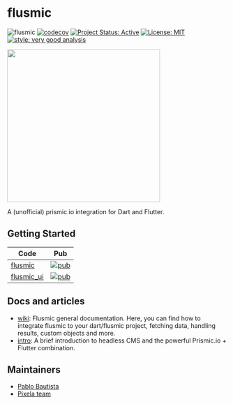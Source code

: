 
# flusmic
![flusmic](https://github.com/PixelaGt/flusmic/workflows/flusmic/badge.svg?branch=master&event=push)
[![codecov](https://codecov.io/gh/PixelaGt/flusmic/branch/master/graph/badge.svg)](https://codecov.io/gh/PixelaGt/flusmic)
[![Project Status: Active](https://www.repostatus.org/badges/latest/active.svg)](https://www.repostatus.org/#active)
[![License: MIT](https://img.shields.io/badge/license-MIT-blue.svg)](https://opensource.org/licenses/MIT)
[![style: very good analysis](https://img.shields.io/badge/style-very_good_analysis-B22C89.svg)](https://pub.dev/packages/very_good_analysis)

<img src="https://raw.githubusercontent.com/PixelaGt/flusmic/master/images/flusmic.png" width="350">

A (unofficial) prismic.io integration for Dart and Flutter.

## Getting Started

| Code | Pub |
| ---- | --- |
| [flusmic](https://github.com/PixelaGt/flusmic/tree/master/packages/flusmic) | [![pub](https://img.shields.io/badge/pub-3.2.2-blue)](https://pub.dev/packages/flusmic) |
| [flusmic_ui](https://github.com/PixelaGt/flusmic/tree/master/packages/flusmic_ui) | [![pub](https://img.shields.io/badge/pub-3.0.0-blue)](https://pub.dev/packages/flusmic_ui) |


## Docs and articles
- [wiki](https://github.com/PixelaGt/flusmic/wiki): Flusmic general documentation. Here, you can find how to integrate flusmic to your dart/flusmic project, fetching data, handling results, custom objects and more.
- [intro](https://medium.com/pixela-gt/manage-your-app-content-with-flutter-and-prismic-io-3e3e4d777c3): A brief introduction to headless CMS and the powerful Prismic.io + Flutter combination.

## Maintainers
- [Pablo Bautista](https://github.com/pblinux)
- [Pixela team](https://github.com/PixelaGt)
